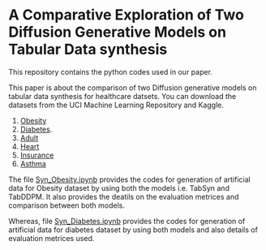 **A Comparative Exploration of Two Diffusion Generative Models on Tabular Data synthesis**
===========================================================================================
This repository contains the python codes used in our paper. 

This paper is about the comparison of two Diffusion generative models on tabular data synthesis for healthcare datsets.
You can download the datasets from the UCI Machine Learning Repository and Kaggle. 
1. [Obesity](https://archive.ics.uci.edu/dataset/544/estimation+of+obesity+levels+based+on+eating+habits+and+physical+condition)
2. [Diabetes](https://archive.ics.uci.edu/dataset/891/cdc+diabetes+health+indicators).
3. [Adult](https://archive.ics.uci.edu/dataset/2/adult)
4. [Heart](https://www.kaggle.com/datasets/aadarshvelu/heart-failure-prediction-clinical-records)
5. [Insurance](https://www.kaggle.com/datasets/willianoliveiragibin/healthcare-insurance)
6. [Asthma](https://www.kaggle.com/datasets/jatinthakur706/copd-asthma-patient-dataset)

The file [Syn_Obesity.ipynb](https://github.com/neetu4595/Syn_data/blob/main/Syn_Obesity.ipynb) provides the codes for generation of artificial data for Obesity dataset by using both the models i.e. TabSyn and TabDDPM. It also provides the deatils on the evaluation metrices and comparison between both models.

Whereas, file [Syn_Diabetes.ipynb](https://github.com/neetu4595/Syn_data/blob/main/Syn_Diabetes.ipynb) provides the codes for generation of artificial data for diabetes dataset by using both models and also details of evaluation metrices used.


